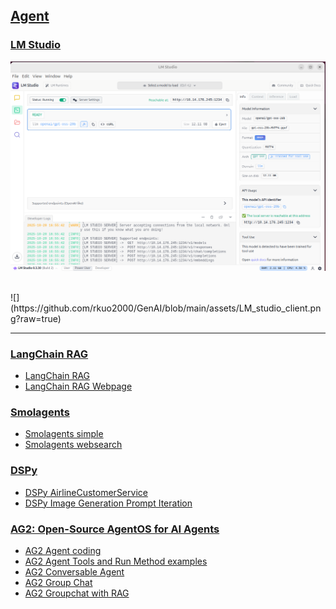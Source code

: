 
## [Agent](https://rkuo2000.github.io/AI-course/lecture/2025/09/13/Agents.html)

### [LM Studio](https://lmstudio.ai/)
![](https://github.com/rkuo2000/GenAI/blob/main/assets/LM_studio_server.png?raw=true)

<br>
![](https://github.com/rkuo2000/GenAI/blob/main/assets/LM_studio_client.png?raw=true)

---
### [LangChain RAG](https://python.langchain.com/docs/tutorials/rag/)
* [LangChain RAG](https://www.kaggle.com/code/rkuo2000/langchain-rag)
* [LangChain RAG Webpage](https://www.kaggle.com/code/rkuo2000/langchain-rag-webpage)

### [Smolagents](https://github.com/huggingface/smolagents)
* [Smolagents simple](https://www.kaggle.com/code/rkuo2000/smolagents-simple)
* [Smolagents websearch](https://www.kaggle.com/code/rkuo2000/smolagents-websearch)

### [DSPy](https://github.com/stanfordnlp/dspy)
* [DSPy AirlineCustomerService](https://www.kaggle.com/code/rkuo2000/dspy-airlinecustomerservice)
* [DSPy Image Generation Prompt Iteration](https://www.kaggle.com/code/rkuo2000/dspy-image-generation-prompt-iteration/)
  
### [AG2: Open-Source AgentOS for AI Agents](https://github.com/ag2ai/ag2)
* [AG2 Agent coding](https://www.kaggle.com/code/rkuo2000/ag2-agent-coding)
* [AG2 Agent Tools and Run Method examples](https://www.kaggle.com/code/rkuo2000/ag2-agent-tools-and-run-method-examples)
* [AG2 Conversable Agent](https://www.kaggle.com/code/rkuo2000/ag2-conversable-agent)
* [AG2 Group Chat](https://www.kaggle.com/code/rkuo2000/ag2-group-chat)
* [AG2 Groupchat with RAG](https://www.kaggle.com/code/rkuo2000/ag2-groupchat-with-rag)

